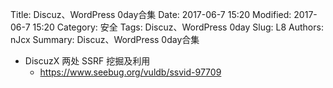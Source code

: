 Title: Discuz、WordPress 0day合集
Date: 2017-06-7 15:20
Modified: 2017-06-7 15:20
Category: 安全
Tags: Discuz、WordPress 0day
Slug: L8
Authors: nJcx
Summary: Discuz、WordPress 0day合集


- DiscuzX 两处 SSRF 挖掘及利用
	- https://www.seebug.org/vuldb/ssvid-97709



